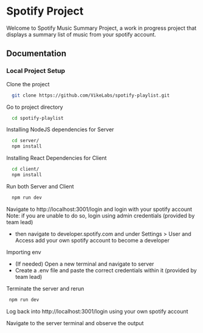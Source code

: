 # Spotify Project

Welcome to Spotify Music Summary Project, a work in progress project that displays a summary list of music from your spotify account.


## Documentation

### Local Project Setup

Clone the project

```bash
  git clone https://github.com/VikeLabs/spotify-playlist.git
```

Go to project directory 

```bash
  cd spotify-playlist
```

Installing NodeJS dependencies for Server

```bash
  cd server/
  npm install
```

Installing React Dependencies for Client

```bash
  cd client/
  npm install
```

Run both Server and Client
```bash
  npm run dev
```

Navigate to http://localhost:3001/login and login with your spotify account
Note: if you are unable to do so, login using admin credentials (provided by team lead)
- then navigate to developer.spotify.com and under Settings > User and Access add your own spotify account to become a developer

Importing env
 - (If needed) Open a new terminal and navigate to server
 - Create a .env file and paste the correct credentials within it (provided by team lead)
 
Terminate the server and rerun 

```bash
 npm run dev
```
Log back into http://localhost:3001/login using your own spotify account

Navigate to the server terminal and observe the output